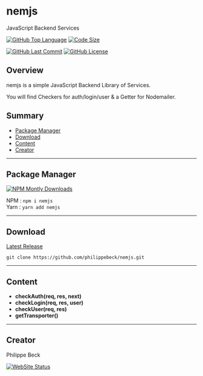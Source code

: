 # nemjs

JavaScript Backend Services

[![GitHub Top Language](https://img.shields.io/github/languages/top/philippebeck/nemjs.svg?label=JavaScript)](https://github.com/philippebeck/nemjs)
[![Code Size](https://img.shields.io/github/languages/code-size/philippebeck/nemjs.svg?label=Code+Size)](https://github.com/philippebeck/nemjs/tree/master)

[![GitHub Last Commit](https://img.shields.io/github/last-commit/philippebeck/nemjs.svg?label=Last+Commit)](https://github.com/philippebeck/nemjs/commits/master)
[![GitHub License](https://img.shields.io/github/license/philippebeck/nemjs.svg?label=License)](https://github.com/philippebeck/nemjs/blob/master/LICENSE.md)

## Overview

nemjs is a simple JavaScript Backend Library of Services.

You will find Checkers for auth/login/user & a Getter for Nodemailer.

## Summary

-   [Package Manager](#package-manager)  
-   [Download](#download)  
-   [Content](#content)  
-   [Creator](#creator)  

---

## Package Manager

[![NPM Montly Downloads](https://img.shields.io/npm/dm/nemjs.svg?label=Montly+Downloads)](https://www.npmjs.com/package/nemjs)

NPM : `npm i nemjs`  
Yarn : `yarn add nemjs`  

---

## Download

[Latest Release](https://github.com/philippebeck/nemjs/releases)  

`git clone https://github.com/philippebeck/nemjs.git`  
  
---

## Content

-   **checkAuth(req, res, next)**  
-   **checkLogin(req, res, user)**  
-   **checkUser(req, res)**  
-   **getTransporter()**  

---

## Creator

Philippe Beck

[![WebSite Status](https://img.shields.io/website-up-down-green-red/https/philippebeck.net.svg?label=https://philippebeck.net)](https://philippebeck.net)
